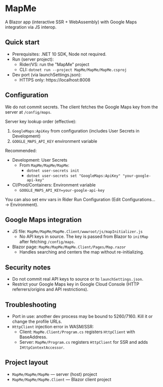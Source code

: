 # MapMe

A Blazor app (interactive SSR + WebAssembly) with Google Maps integration via JS interop.

## Quick start

- Prerequisites: .NET 10 SDK, Node not required.
- Run (server project):
  - Rider/VS: run the "MapMe" project
  - CLI: `dotnet run --project MapMe/MapMe/MapMe.csproj`
- Dev port (via launchSettings.json):
  - HTTPS only: https://localhost:8008

## Configuration

We do not commit secrets. The client fetches the Google Maps key from the server at `/config/maps`.

Server key lookup order (effective):
1) `GoogleMaps:ApiKey` from configuration (includes User Secrets in Development)
2) `GOOGLE_MAPS_API_KEY` environment variable

Recommended:
- Development: User Secrets
  - From `MapMe/MapMe/MapMe`:
    - `dotnet user-secrets init`
    - `dotnet user-secrets set "GoogleMaps:ApiKey" "your-google-api-key"`
- CI/Prod/Containers: Environment variable
  - `GOOGLE_MAPS_API_KEY=your-google-api-key`

You can also set env vars in Rider Run Configuration (Edit Configurations… → Environment).

## Google Maps integration

- JS file: `MapMe/MapMe/MapMe.Client/wwwroot/js/mapInitializer.js`
  - No API keys in source. The key is passed from Blazor to `initMap` after fetching `/config/maps`.
- Blazor page: `MapMe/MapMe/MapMe.Client/Pages/Map.razor`
  - Handles searching and centers the map without re-initializing.

## Security notes

- Do not commit real API keys to source or to `launchSettings.json`.
- Restrict your Google Maps key in Google Cloud Console (HTTP referrers/origins and API restrictions).

## Troubleshooting

- Port in use: another dev process may be bound to 5260/7160. Kill it or change the profile URLs.
- `HttpClient` injection error in WASM/SSR:
  - Client: `MapMe.Client/Program.cs` registers `HttpClient` with BaseAddress.
  - Server: `MapMe/Program.cs` registers `HttpClient` for SSR and adds `IHttpContextAccessor`.

## Project layout

- `MapMe/MapMe/MapMe` — server (host) project
- `MapMe/MapMe/MapMe.Client` — Blazor client project


